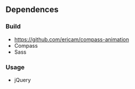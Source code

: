 

## Dependences ##

### Build ###

* https://github.com/ericam/compass-animation
* Compass
* Sass

### Usage ###

* jQuery